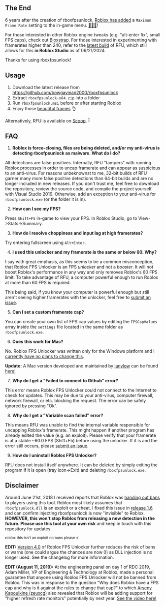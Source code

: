 ## The End

6 years after the creation of rboxfpsunlock, [Roblox has added](https://devforum.roblox.com/t/introducing-the-maximum-framerate-setting/2995965) a `Maximum Frame Rate` setting to the in-game menu. [🎉🎉🎉](https://media.tenor.com/g16jQZqbvWoAAAAC/yippee-happy.gif)!

For those interested in other Roblox engine tweaks (e.g. "alt-enter fix", small FPS caps), check out [Bloxstrap](https://github.com/pizzaboxer/bloxstrap). For those interested in experimenting with framerates higher than 240, refer to the [latest build](https://github.com/bowgayman2000/rboxfpsunlock/releases/tag/v5.2) of RFU, which still allows for this **in Roblox Studio** as of 06/21/2024.

Thanks for using rboxfpsunlock!


## Usage
1. Download the latest release from https://github.com/bowgayman2000/rboxfpsunlock
2. Extract `rboxfpsunlock-x64.zip` into a folder
3. Run `rboxfpsunlock.msi` before or after starting Roblox
4. Enjoy those [beautiful frames](https://i.imgur.com/vsLf04O.png) 👌

Alternatively, RFU is available on [Scoop](https://scoop.sh/). <sup>[1](https://github.com/Calinou/scoop-games/blob/master/bucket/rboxfpsunlock.json)</sup>

## FAQ

1. **Roblox is force-closing, files are being deleted, and/or my anti-virus is detecting rboxfpsunlock as malware. What do I do?**

All detections are false positives. Internally, RFU "tampers" with running Roblox processes in order to uncap framerate and can appear as suspicious to an anti-virus. For reasons unbeknownst to me, 32-bit builds of RFU garner many more false positive detections than 64-bit builds and are no longer included in new releases. If you don't trust me, feel free to download the repository, review the source code, and compile the project yourself with Visual Studio 2019. Otherwise, add an exception to your anti-virus for `rboxfpsunlock.exe` (or the folder it is in).

2. **How can I see my FPS?**

Press `Shift+F5` in-game to view your FPS. In Roblox Studio, go to View->Stats->Summary.

3. **How do I resolve choppiness and input lag at high framerates?**

Try entering fullscreen using `Alt+Enter`.

4. **I used this unlocker and my framerate is the same or below 60. Why?**

I say with great emphasis, as this seems to be a common misconception, that Roblox FPS Unlocker is an FPS _unlocker_ and not a _booster_. It will not boost Roblox's performance in any way and only removes Roblox's 60 FPS limit. To take advantage of RFU, a computer powerful enough to run Roblox at more than 60 FPS is required.

This being said, if you know your computer is powerful enough but still aren't seeing higher framerates with the unlocker, feel free to [submit an issue](https://github.com/bowgayman2000/rboxfpsunlock/#submitting-an-issue).

5. **Can I set a custom framerate cap?**

You can create your own list of FPS cap values by editing the `FPSCapValues` array inside the `settings` file located in the same folder as `rboxfpsunlock.exe`.

6. **Does this work for Mac?**

No. Roblox FPS Unlocker was written only for the Windows platform and I [currently have no plans to change this](https://github.com/bowgayman2000/rboxfpsunlock/issues/49).

**Update:** A Mac version developed and maintained by [lanylow](https://github.com/lanylow) can be found [here!](https://github.com/lanylow/rboxfpsunlock-osx)

7. **Why do I get a "Failed to connect to Github" error?**

This error means Roblox FPS Unlocker could not connect to the Internet to check for updates. This may be due to your anti-virus, computer firewall, network firewall, or etc. blocking the request. The error can be safely ignored by pressing "Ok".

8. **Why do I get a "Variable scan failed" error?**

This means RFU was unable to find the internal variable responsible for uncapping Roblox's framerate. This might happen if another program has already edited the value (e.g. an exploit). Please verify that your framerate is at a stable ~60.0 FPS (Shift+F5) before using the unlocker. If it is and the error still occurs, please [submit an issue](https://github.com/bowgayman2000/rboxfpsunlock/#submitting-an-issue).

9. **How do I uninstall Roblox FPS Unlocker?**

RFU does not install itself anywhere. It can be deleted by simply exiting the program if it is open (tray icon->Exit) and deleting `rboxfpsunlock.exe`.

##  Disclaimer

Around June 21st, 2018 I received reports that Roblox was [handing out bans](https://i.imgur.com/i4NEGB0.png) to players using this tool. Roblox most likely assumes that `rboxfpsunlock.dll` is an exploit or a cheat. I fixed this issue in [release 1.6](https://github.com/bowgayman2000/rboxfpsunlock/releases/tag/v1.6) and can confirm injecting rboxfpsunlock is now "invisible" to Roblox. **HOWEVER, this won't stop Roblox from releasing a new detection in the future. Please use this tool at your own risk** and keep in touch with this repository for updates.

<sub>roblox this isn't an exploit no bans please :(</sub>

**EDIT:** [Version 4.0](https://github.com/bowgayman2000/rboxfpsunlock/releases/tag/v4.0) of Roblox FPS Unlocker further reduces the risk of bans or warns (one could argue the chances are now 0) as DLL injection is no longer used. See the changelog for more information.

**EDIT (August 11, 2019):** At the engineering panel on day 1 of RDC 2019, Adam Miller, VP of Engineering & Technology at Roblox, made a personal guarantee that anyone using Roblox FPS Unlocker will not be banned from Roblox. This was in response to the question "Why does Roblox have a FPS cap and why is it against the rules to change that cap?" to which [Arseny Kapoulkine (zeuxcg)](https://twitter.com/zeuxcg) also revealed that Roblox will be adding support for "higher refresh rate monitors" potentially by next year. [See the video here!](https://youtu.be/5gNzFsJlFbo?t=143)


